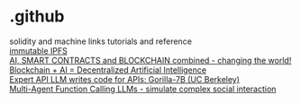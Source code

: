 # .github
solidity and machine links tutorials and reference<br />
<a href="https://youtu.be/hSzhd5mDYHc">immutable IPFS</a><br />
<a href="https://www.youtube.com/watch?v=xeaevi7W81U">AI, SMART CONTRACTS and BLOCKCHAIN combined - changing the world!</a><br />
<a href="https://youtu.be/ogk4DnqXvuA">Blockchain + AI = Decentralized Artificial Intelligence</a><br />
<a href="https://youtu.be/EypdTAlmoo4">Expert API LLM writes code for APIs: Gorilla-7B (UC Berkeley)</a><br />
<a href="https://youtu.be/_-ZsgPel8I4">Multi-Agent Function Calling LLMs - simulate complex social interaction</a>

